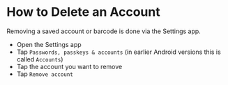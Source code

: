 # How to Delete an Account

Removing a saved account or barcode is done via the Settings app.
* Open the Settings app
* Tap `Passwords, passkeys & accounts` (in earlier Android versions this is called `Accounts`)
* Tap the account you want to remove
* Tap `Remove account`
